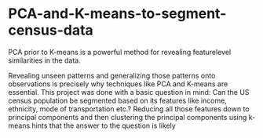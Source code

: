 # PCA-and-K-means-to-segment-census-data
PCA prior to K-means is a powerful method for revealing featurelevel similarities in the data.

Revealing unseen patterns and generalizing those
patterns onto observations is precisely why
techniques like PCA and K-means are essential. This
project was done with a basic question in mind: Can 
the US census population be segmented based on its
features like income, ethnicity, mode of
transportation etc.? Reducing all those features down
to principal components and then clustering the
principal components using k-means hints that the
answer to the question is likely
